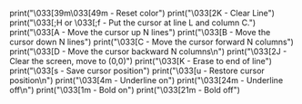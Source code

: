 print("\033[39m\\033[49m                 - Reset color")
print("\\033[2K                          - Clear Line")
print("\\033[<L>;<C>H or \\033[<L>;<C>f  - Put the cursor at line L and column C.")
print("\\033[<N>A                        - Move the cursor up N lines")
print("\\033[<N>B                        - Move the cursor down N lines")
print("\\033[<N>C                        - Move the cursor forward N columns")
print("\\033[<N>D                        - Move the cursor backward N columns\n")
print("\\033[2J                          - Clear the screen, move to (0,0)")
print("\\033[K                           - Erase to end of line")
print("\\033[s                           - Save cursor position")
print("\\033[u                           - Restore cursor position\n")
print("\\033[4m                          - Underline on")
print("\\033[24m                         - Underline off\n")
print("\\033[1m                          - Bold on")
print("\\033[21m                         - Bold off")
